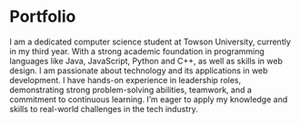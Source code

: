 # Portfolio
I am a dedicated computer science student at Towson University, currently in my third year. With a strong academic foundation in programming languages like Java, JavaScript, Python and C++, as well as skills in web design. I am passionate about technology and its applications in web development. I have hands-on experience in leadership roles, demonstrating strong problem-solving abilities, teamwork, and a commitment to continuous learning. I’m eager to apply my knowledge and skills to real-world challenges in the tech industry.
